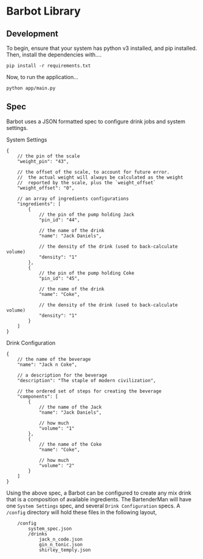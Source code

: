 # Barbot Library

## Development
To begin, ensure that your system has python v3 installed, and pip installed.
Then, install the dependencies with....
```
pip install -r requirements.txt
```

Now, to run the application...
```
python app/main.py
```


## Spec
Barbot uses a JSON formatted spec to configure drink jobs and system settings. 

System Settings 
```
{
    // the pin of the scale
    "weight_pin": "43",

    // the offset of the scale, to account for future error. 
    //  the actual weight will always be calculated as the weight
    //  reported by the scale, plus the `weight_offset`
    "weight_offset": "0",

    // an array of ingredients configurations
    "ingredients": [
        {
            // the pin of the pump holding Jack
            "pin_id": "44",

            // the name of the drink
            "name": "Jack Daniels",

            // the density of the drink (used to back-calculate volume)
            "density": "1"
        },
        {
            // the pin of the pump holding Coke
            "pin_id": "45",

            // the name of the drink
            "name": "Coke",

            // the density of the drink (used to back-calculate volume)
            "density": "1"
        }
    ]
}
```

Drink Configuration
```
{
    // the name of the beverage
    "name": "Jack n Coke",

    // a description for the beverage
    "description": "The staple of modern civilization",

    // the ordered set of steps for creating the beverage
    "components": [
        {
            // the name of the Jack
            "name": "Jack Daniels",

            // how much 
            "volume": "1"
        },
        {
            // the name of the Coke
            "name": "Coke",

            // how much
            "volume": "2"
        }
    ]
}
```

Using the above spec, a Barbot can be configured to create any mix drink that is a composition of available ingredients. The BartenderMan will have one `System Settings` spec, and several `Drink Configuration` specs. A `/config` directory will hold these files in the following layout,

```
    /config
        system_spec.json
        /drinks
            jack_n_code.json
            gin_n_tonic.json
            shirley_temply.json
```